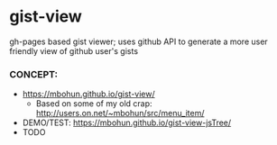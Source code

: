 # gist-view
gh-pages based gist viewer; uses github API to generate a more user friendly view of github user's gists

### CONCEPT:
- https://mbohun.github.io/gist-view/
  - Based on some of my old crap: http://users.on.net/~mbohun/src/menu_item/
- DEMO/TEST: https://mbohun.github.io/gist-view-jsTree/
- TODO
